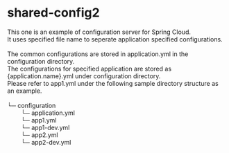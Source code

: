 # shared-config2
This one is an example of configuration server for Spring Cloud.<br />
It uses specified file name to seperate application specified configurations.<br />
<br />
The common configurations are stored in application.yml in the configuration directory.<br />
The configurations for specified application are stored as {application.name}.yml under configuration directory.<br />
Please refer to app1.yml under the following sample directory structure as an example.<br />
<br />
└─ configuration<br />
&nbsp;&emsp;&emsp;└─ application.yml<br />
&nbsp;&emsp;&emsp;└─ app1.yml<br />
&nbsp;&emsp;&emsp;└─ app1-dev.yml<br />
&nbsp;&emsp;&emsp;└─ app2.yml<br />
&nbsp;&emsp;&emsp;└─ app2-dev.yml<br />
